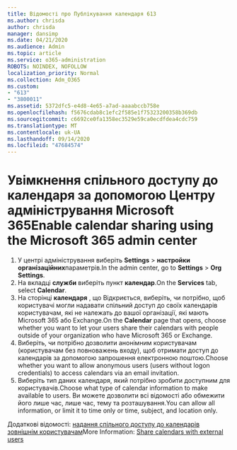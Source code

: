 ```yaml
---
title: Відомості про Публікування календаря 613
ms.author: chrisda
author: chrisda
manager: dansimp
ms.date: 04/21/2020
ms.audience: Admin
ms.topic: article
ms.service: o365-administration
ROBOTS: NOINDEX, NOFOLLOW
localization_priority: Normal
ms.collection: Adm_O365
ms.custom:
- "613"
- "3800011"
ms.assetid: 5372dfc5-e4d8-4e65-a7ad-aaaabccb758e
ms.openlocfilehash: f5676cdab8c1efc2f585e1f75323200358b369db
ms.sourcegitcommit: c6692ce0fa1358ec3529e59ca0ecdfdea4cdc759
ms.translationtype: MT
ms.contentlocale: uk-UA
ms.lasthandoff: 09/14/2020
ms.locfileid: "47684574"
---
```

# <a name="enable-calendar-sharing-using-the-microsoft-365-admin-center"></a><span data-ttu-id="6bd58-102">Увімкнення спільного доступу до календаря за допомогою Центру адміністрування Microsoft 365</span><span class="sxs-lookup"><span data-stu-id="6bd58-102">Enable calendar sharing using the Microsoft 365 admin center</span></span>

1. <span data-ttu-id="6bd58-103">У центрі адміністрування виберіть **Settings**   >   **настройки організаційних**параметрів.</span><span class="sxs-lookup"><span data-stu-id="6bd58-103">In the admin center, go to  **Settings**  >  **Org Settings**.</span></span>
2. <span data-ttu-id="6bd58-104">На вкладці  **служби**  виберіть пункт  **календар**.</span><span class="sxs-lookup"><span data-stu-id="6bd58-104">On the  **Services**  tab, select  **Calendar**.</span></span>
3. <span data-ttu-id="6bd58-105">На сторінці  **календаря**  , що Відкриється, виберіть, чи потрібно, щоб користувачі могли надавати спільний доступ до своїх календарів користувачам, які не належать до вашої організації, які мають Microsoft 365 або Exchange.</span><span class="sxs-lookup"><span data-stu-id="6bd58-105">On the  **Calendar**  page that opens, choose whether you want to let your users share their calendars with people outside of your organization who have Microsoft 365 or Exchange.</span></span>
4. <span data-ttu-id="6bd58-106">Виберіть, чи потрібно дозволити анонімним користувачам (користувачам без повноважень входу), щоб отримати доступ до календарів за допомогою запрошення електронною поштою.</span><span class="sxs-lookup"><span data-stu-id="6bd58-106">Choose whether you want to allow anonymous users (users without logon credentials) to access calendars via an email invitation.</span></span>
5. <span data-ttu-id="6bd58-107">Виберіть тип даних календаря, який потрібно зробити доступним для користувачів.</span><span class="sxs-lookup"><span data-stu-id="6bd58-107">Choose what type of calendar information to make available to users.</span></span> <span data-ttu-id="6bd58-108">Ви можете дозволити всі відомості або обмежити його лише час, лише час, тему та розташування.</span><span class="sxs-lookup"><span data-stu-id="6bd58-108">You can allow all information, or limit it to time only or time, subject, and location only.</span></span>

<span data-ttu-id="6bd58-109">Додаткові відомості: [надання спільного доступу до календарів зовнішнім користувачам](https://docs.microsoft.com/microsoft-365/admin/manage/share-calendars-with-external-users)</span><span class="sxs-lookup"><span data-stu-id="6bd58-109">More Information: [Share calendars with external users](https://docs.microsoft.com/microsoft-365/admin/manage/share-calendars-with-external-users)</span></span>
